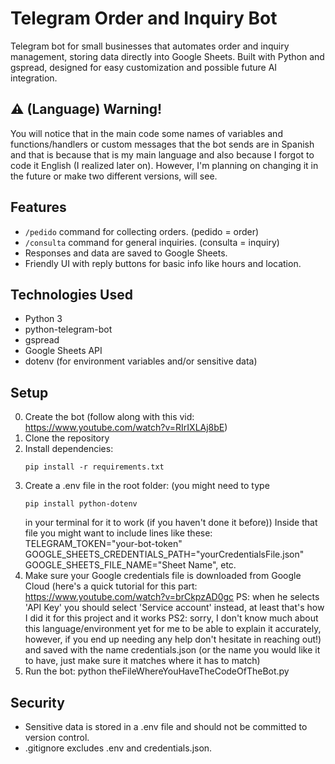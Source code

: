 # Telegram Order and Inquiry Bot

Telegram bot for small businesses that automates order and inquiry management, storing data directly into Google Sheets. Built with Python and gspread, designed for easy customization and possible future AI integration.

## ⚠️ (Language) Warning!

You will notice that in the main code some names of variables and functions/handlers or custom messages that the bot sends are in Spanish and that is because that is my main language and also because I forgot to code it English (I realized later on). However, I'm planning on changing it in the future or make two different versions, will see.

## Features

- `/pedido` command for collecting orders. (pedido = order)
- `/consulta` command for general inquiries. (consulta = inquiry)
- Responses and data are saved to Google Sheets.
- Friendly UI with reply buttons for basic info like hours and location.

## Technologies Used

- Python 3
- python-telegram-bot
- gspread
- Google Sheets API
- dotenv (for environment variables and/or sensitive data)

## Setup

0. Create the bot (follow along with this vid: https://www.youtube.com/watch?v=RIrIXLAj8bE)
1. Clone the repository
2. Install dependencies:
   ```
   pip install -r requirements.txt
3. Create a .env file in the root folder:
   (you might need to type
   ```
   pip install python-dotenv
   ```
   in your terminal for it to work (if you haven't done it before))
   Inside that file you might want to include lines like these:
   TELEGRAM_TOKEN="your-bot-token"
   GOOGLE_SHEETS_CREDENTIALS_PATH="yourCredentialsFile.json"
   GOOGLE_SHEETS_FILE_NAME="Sheet Name", etc.
5. Make sure your Google credentials file is downloaded from Google Cloud (here's a quick tutorial for this part: https://www.youtube.com/watch?v=brCkpzAD0gc PS: when he selects 'API Key' you should select 'Service account' instead, at least that's how I did it for this project and it works PS2: sorry, I don't know much about this language/environment yet for me to be able to explain it accurately, however, if you end up needing any help don't hesitate in reaching out!) and saved with the name credentials.json (or the name you would like it to have, just make sure it matches where it has to match)
6. Run the bot:
   python theFileWhereYouHaveTheCodeOfTheBot.py

## Security

- Sensitive data is stored in a .env file and should not be committed to version control.
- .gitignore excludes .env and credentials.json.
